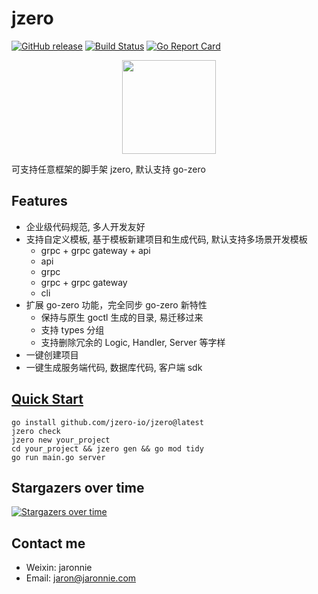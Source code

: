 # jzero

[![GitHub release](https://img.shields.io/github/release/jzero-io/jzero.svg?style=flat-square)](https://github.com/jzero-io/jzero/releases/latest)
[![Build Status](https://img.shields.io/github/actions/workflow/status/jzero-io/jzero/ci.yaml?branch=main&label=jzero-ci&logo=github&style=flat-square)](https://github.com/jzero-io/jzero/actions?query=workflow%3Ajzero-ci)
[![Go Report Card](https://goreportcard.com/badge/github.com/jzero-io/jzero?style=flat-square)](https://goreportcard.com/report/github.com/jzero-io/jzero)

<p align="center">
<img align="center" width="150px" src="https://oss.jaronnie.com/jzero.jpg">
</p>

可支持任意框架的脚手架 jzero, 默认支持 go-zero

## Features

* 企业级代码规范, 多人开发友好
* 支持自定义模板, 基于模板新建项目和生成代码, 默认支持多场景开发模板
  * grpc + grpc gateway + api
  * api
  * grpc
  * grpc + grpc gateway
  * cli
* 扩展 go-zero 功能，完全同步 go-zero 新特性
  * 保持与原生 goctl 生成的目录, 易迁移过来
  * 支持 types 分组
  * 支持删除冗余的 Logic, Handler, Server 等字样
* 一键创建项目
* 一键生成服务端代码, 数据库代码, 客户端 sdk

## [Quick Start](https://jzero.jaronnie.com/#快速开始)

```shell
go install github.com/jzero-io/jzero@latest
jzero check
jzero new your_project
cd your_project && jzero gen && go mod tidy
go run main.go server
```


## Stargazers over time

[![Stargazers over time](https://starchart.cc/jzero-io/jzero.svg)](https://starchart.cc/jzero-io/jzero)

## Contact me

* Weixin: jaronnie
* Email: jaron@jaronnie.com

